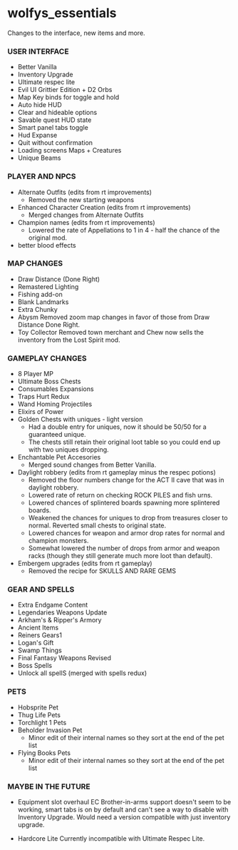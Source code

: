 # wolfys_essentials
Changes to the interface, new items and more.

### USER INTERFACE
- Better Vanilla
- Inventory Upgrade
- Ultimate respec lite
- Evil UI Grittier Edition + D2 Orbs
- Map Key binds for toggle and hold
- Auto hide HUD
- Clear and hideable options
- Savable quest HUD state
- Smart panel tabs toggle
- Hud Expanse
- Quit without confirmation
- Loading screens Maps + Creatures
- Unique Beams

### PLAYER AND NPCS
- Alternate Outfits (edits from rt improvements)
    - Removed the new starting weapons
- Enhanced Character Creation (edits from rt improvements)
    - Merged changes from Alternate Outfits
- Champion names (edits from rt improvements)
    - Lowered the rate of Appellations to 1 in 4 - half the chance of the original mod.
- better blood effects

### MAP CHANGES
- Draw Distance (Done Right)
- Remastered Lighting
- Fishing add-on
- Blank Landmarks
- Extra Chunky
- Abysm
    Removed zoom map changes in favor of those from Draw Distance Done Right.
- Toy Collector
    Removed town merchant and Chew now sells the inventory from the Lost Spirit mod.

### GAMEPLAY CHANGES
- 8 Player MP
- Ultimate Boss Chests
- Consumables Expansions
- Traps Hurt Redux
- Wand Homing Projectiles
- Elixirs of Power
- Golden Chests with uniques - light version
    - Had a double entry for uniques, now it should be 50/50 for a guaranteed unique. 
    - The chests still retain their original loot table so you could end up with two uniques dropping.
- Enchantable Pet Accesories
    - Merged sound changes from Better Vanilla.
- Daylight robbery (edits from rt gameplay minus the respec potions)
    - Removed the floor numbers change for the ACT II cave that was in daylight robbery.
    - Lowered rate of return on checking ROCK PILES and fish urns.
    - Lowered chances of splintered boards spawning more splintered boards.
    - Weakened the chances for uniques to drop from treasures closer to normal. Reverted small chests to original state.
    - Lowered chances for weapon and armor drop rates for normal and champion monsters.
    - Somewhat lowered the number of drops from armor and weapon racks (though they still generate much more loot than default).
- Embergem upgrades (edits from rt gameplay)
    - Removed the recipe for SKULLS AND RARE GEMS

### GEAR AND SPELLS
- Extra Endgame Content
- Legendaries Weapons Update
- Arkham's & Ripper's Armory
- Ancient Items
- Reiners Gears1
- Logan's Gift
- Swamp Things
- Final Fantasy Weapons Revised
- Boss Spells
- Unlock all spellS (merged with spells redux)

### PETS
- Hobsprite Pet
- Thug Life Pets
- Torchlight 1 Pets
- Beholder Invasion Pet
    - Minor edit of their internal names so they sort at the end of the pet list
- Flying Books Pets
    - Minor edit of their internal names so they sort at the end of the pet list

### MAYBE IN THE FUTURE
- Equipment slot overhaul EC
    Brother-in-arms support doesn't seem to be working, smart tabs is on by default and can't see a way to disable with Inventory Upgrade. 
    Would need a version compatible with just inventory upgrade. 

- Hardcore Lite
    Currently incompatible with Ultimate Respec Lite.